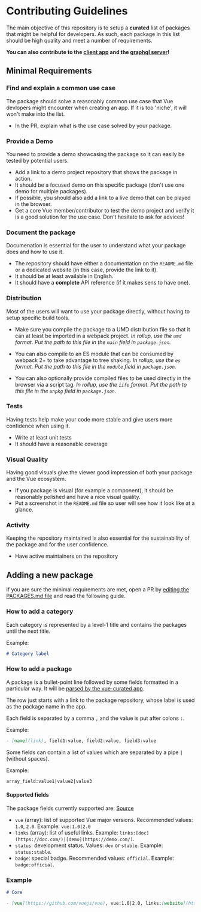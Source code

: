 # Contributing Guidelines

The main objective of this repository is to setup a **curated** list of packages that might be helpful for developers.
As such, each package in this list should be high quality and meet a number of requirements.

**You can also contribute to the [client app](https://github.com/vuejs/vue-curated-client) and the [graphql server](https://github.com/vuejs/vue-curated-server)!**

## Minimal Requirements

### Find and explain a common use case

The package should solve a reasonably common use case that Vue devlopers might encounter when creating an app.
If it is too 'niche', it will won't make into the list.

- In the PR, explain what is the use case solved by your package.

### Provide a Demo

You need to provide a demo showcasing the package so it can easily be tested by potential users.

- Add a link to a demo project repository that shows the package in action.
- It should be a focused demo on this specific package (don't use one demo for multiple packages).
- If possible, you should also add a link to a live demo that can be played in the browser.
- Get a core Vue member/contributor to test the demo project and verify it is a good solution for the use case. Don't hesitate to ask for advices!

### Document the package

Documenation is essential for the user to understand what your package does and how to use it.

- The repository should have either a documentation on the `README.md` file or a dedicated website (in this case, provide the link to it).
- It should be at least available in English.
- It should have a **complete** API reference (if it makes sens to have one).

### Distribution

Most of the users will want to use your package directly, without having to setup specific build tools.

- Make sure you compile the package to a UMD distribution file so that it can at least be imported in a webpack project.
*In rollup, use the `umd` format.*
*Put the path to this file in the `main` field in `package.json`.*

- You can also compile to an ES module that can be consumed by webpack 2+ to take advantage to tree shaking.
*In rollup, use the `es` format.*
*Put the path to this file in the `module` field in `package.json`.*

- You can also optionally provide compiled files to be used directly in the browser via a script tag.
*In rollup, use the `iife` format.*
*Put the path to this file in the `unpkg` field in `package.json`.*

### Tests

Having tests help make your code more stable and give users more confidence when using it.

- Write at least unit tests
- It should have a reasonable coverage

### Visual Quality

Having good visuals give the viewer good impression of both your package and the Vue ecosystem.

- If you package is visual (for example a component), it should be reasonably polished and have a nice visual quality.
- Put a screenshot in the `README.md` file so user will see how it look like at a glance.

### Activity

Keeping the repository maintained is also essential for the sustainability of the package and for the user confidence.

- Have active maintainers on the repository

## Adding a new package

If you are sure the minimal requirements are met, open a PR by [editing the PACKAGES.md file](https://github.com/vuejs/vue-curated/edit/master/PACKAGES.md) and read the following guide.

### How to add a category

Each category is represented by a level-1 title and contains the packages until the next title.

Example:

```markdown
# Category label
```

### How to add a package

A package is a bullet-point line followed by some fields formatted in a particular way. It will be [parsed by the vue-curated app](https://github.com/vuejs/vue-curated-server/blob/master/src/utils/parse.js#L17).

The row just starts with a link to the package repository, whose label is used as the package name in the app.

Each field is separated by a comma `,` and the value is put after colons `:`.

Example:

```markdown
- [name](link), field1:value, field2:value, field3:value
```

Some fields can contain a list of values which are separated by a pipe `|` (without spaces).

Example:

```markdown
array_field:value1|value2|value3
```

#### Supported fields

The package fields currently supported are: [Source](https://github.com/vuejs/vue-curated-server/blob/master/src/providers/github.js#L28)

- `vue` (array): list of supported Vue major versions. Recommended values: `1.0`, `2.0`. Example: `vue:1.0|2.0`
- `links` (array): list of useful links. Example: `links:[doc](https://doc.com/)|[demo](https://demo.com/)`.
- `status`: development status. Values: `dev` or `stable`. Example: `status:stable`.
- `badge`: special badge. Recommended values: `official`. Example: `badge:official`.


### Example

```markdown
# Core

- [vue](https://github.com/vuejs/vue), vue:1.0|2.0, links:[website](https://vuejs.org/)|[guide](https://vuejs.org/v2/guide/)|[api](https://vuejs.org/v2/api/)|[examples](https://vuejs.org/v2/examples/), badge:official, status:stable
```

